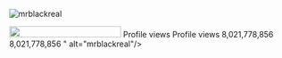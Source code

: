 <p align="left"> <img src="https://komarev.com/ghpvc/?username=mrblackreal&label=Profile%20views&color=6969ff&style=flat" alt="mrblackreal" /> </p>

<p align="left">
    <img src="<svg xmlns="http://www.w3.org/2000/svg" width="200" height="20">
    <linearGradient id="b" x2="0" y2="100%">
        <stop offset="0" stop-color="#bbb" stop-opacity=".1"/>
        <stop offset="1" stop-opacity=".1"/>
    </linearGradient>
    <mask id="a">
        <rect width="175" height="20" rx="3" fill="#fff"/>
    </mask>
    <g mask="url(#a)">
        <rect width="81" height="20" fill="#555"/>
        <rect x="81" width="175" height="20" fill="#6969FF"/>
        <rect width="124" height="20" fill="url(#b)"/>
    </g>
    <g fill="#fff" text-anchor="middle" font-family="DejaVu Sans,Verdana,Geneva,sans-serif" font-size="11">
        <text x="41.5" y="15" fill="#010101" fill-opacity=".3">Profile views</text>
        <text x="41.5" y="14">Profile views</text>
        <text x="125.5" y="15" fill="#010101" fill-opacity=".3">8,021,778,856</text>
        <text x="125.5" y="14">8,021,778,856</text>
    </g>
</svg>" alt="mrblackreal"/>
</p>
